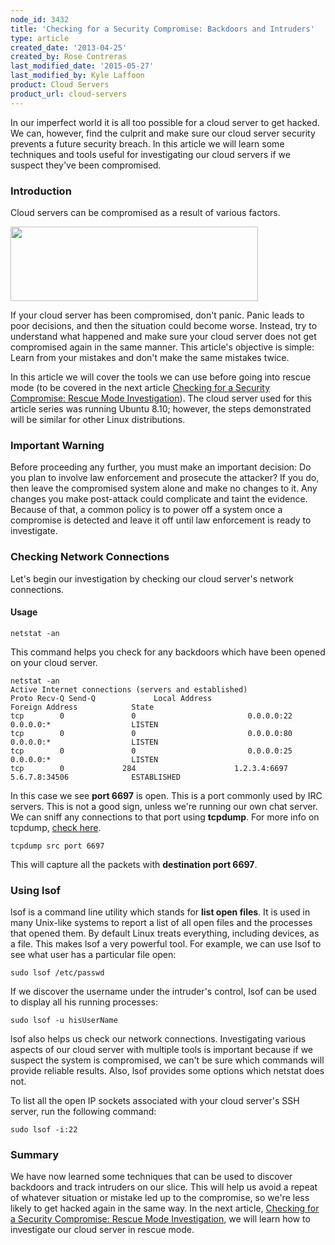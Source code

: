 ```yaml
---
node_id: 3432
title: 'Checking for a Security Compromise: Backdoors and Intruders'
type: article
created_date: '2013-04-25'
created_by: Rose Contreras
last_modified_date: '2015-05-27'
last_modified_by: Kyle Laffoon
product: Cloud Servers
product_url: cloud-servers
---
```


In our imperfect world it is all too possible for a cloud server to get
hacked. We can, however, find the culprit and make sure our cloud server
security prevents a future security breach. In this article we will
learn some techniques and tools useful for investigating our cloud
servers if we suspect they've been compromised.

### Introduction

Cloud servers can be compromised as a result of various factors.

<img src="https://8026b2e3760e2433679c-fffceaebb8c6ee053c935e8915a3fbe7.ssl.cf2.rackcdn.com/field/image/SecChecks-5_1.png" width="396" height="119" />

If your cloud server has been compromised, don't panic. Panic leads to
poor decisions, and then the situation could become worse. Instead, try
to understand what happened and make sure your cloud server does not get
compromised again in the same manner. This article's objective is
simple: Learn from your mistakes and don't make the same mistakes twice.

In this article we will cover the tools we can use before going into
rescue mode (to be covered in the next article [Checking for a Security
Compromise: Rescue Mode
Investigation](http://www.rackspace.com/knowledge_center/article/checking-for-a-security-compromise-rescue-mode-investigation)).
The cloud server used for this article series was running Ubuntu 8.10;
however, the steps demonstrated will be similar for other Linux
distributions.

### Important Warning

Before proceeding any further, you must make an important decision: Do
you plan to involve law enforcement and prosecute the attacker? If you
do, then leave the compromised system alone and make no changes to it.
Any changes you make post-attack could complicate and taint the
evidence. Because of that, a common policy is to power off a system once
a compromise is detected and leave it off until law enforcement is ready
to investigate.

### Checking Network Connections

Let's begin our investigation by checking our cloud server's network
connections.

#### Usage

    netstat -an

This command helps you check for any backdoors which have been opened on
your cloud server.

    netstat -an
    Active Internet connections (servers and established)
    Proto Recv-Q Send-Q             Local Address                     Foreign Address            State
    tcp        0               0                         0.0.0.0:22                               0.0.0.0:*                  LISTEN
    tcp        0               0                         0.0.0.0:80                               0.0.0.0:*                  LISTEN
    tcp        0               0                         0.0.0.0:25                               0.0.0.0:*                  LISTEN
    tcp        0             284                      1.2.3.4:6697                           5.6.7.8:34506              ESTABLISHED

In this case we see **port 6697** is open. This is a port commonly used
by IRC servers. This is not a good sign, unless we're running our own
chat server. We can sniff any connections to that port using
**tcpdump**. For more info on tcpdump, [check
here](capturing-packets-with-tcpdump).

    tcpdump src port 6697

This will capture all the packets with **destination port 6697**.

### Using lsof

lsof is a command line utility which stands for **list open files**. It
is used in many Unix-like systems to report a list of all open files and
the processes that opened them. By default Linux treats everything,
including devices, as a file. This makes lsof a very powerful tool. For
example, we can use lsof to see what user has a particular file open:

    sudo lsof /etc/passwd

If we discover the username under the intruder's control, lsof can be
used to display all his running processes:

    sudo lsof -u hisUserName

lsof also helps us check our network connections. Investigating various
aspects of our cloud server with multiple tools is important because if
we suspect the system is compromised, we can't be sure which commands
will provide reliable results. Also, lsof provides some options which
netstat does not.

To list all the open IP sockets associated with your cloud server's SSH
server, run the following command:

    sudo lsof -i:22

### Summary

We have now learned some techniques that can be used to discover
backdoors and track intruders on our slice. This will help us avoid a
repeat of whatever situation or mistake led up to the compromise, so
we're less likely to get hacked again in the same way. In the next
article, [Checking for a Security Compromise: Rescue Mode
Investigation](http://www.rackspace.com/knowledge_center/article/checking-for-a-security-compromise-rescue-mode-investigation),
we will learn how to investigate our cloud server in rescue mode.

